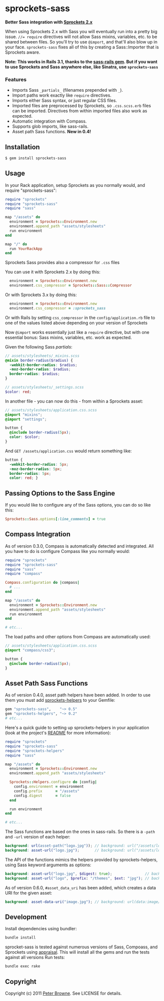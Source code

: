 sprockets-sass
==============

**Better Sass integration with [Sprockets 2.x](http://github.com/sstephenson/sprockets)**

When using Sprockets 2.x with Sass you will eventually run into a pretty big issue. `//= require` directives will not allow Sass mixins, variables, etc. to be shared between files. So you'll try to use `@import`, and that'll also blow up in your face. `sprockets-sass` fixes all of this by creating a Sass::Importer that is Sprockets aware.

**Note: This works in Rails 3.1, thanks to the [sass-rails gem](http://github.com/rails/sass-rails). But if you want to use Sprockets and Sass anywhere else, like Sinatra, use `sprockets-sass`**

### Features

* Imports Sass ```_partials_``` (filenames prepended with ```_```).
* Import paths work exactly like `require` directives.
* Imports either Sass syntax, or just regular CSS files.
* Imported files are preprocessed by Sprockets, so `.css.scss.erb` files can be imported.
  Directives from within imported files also work as expected.
* Automatic integration with Compass.
* Supports glob imports, like sass-rails.
* Asset path Sass functions. **New in 0.4!**


Installation
------------

``` bash
$ gem install sprockets-sass
```


Usage
-----

In your Rack application, setup Sprockets as you normally would, and require "sprockets-sass":

``` ruby
require "sprockets"
require "sprockets-sass"
require "sass"

map "/assets" do
  environment = Sprockets::Environment.new
  environment.append_path "assets/stylesheets"
  run environment
end

map "/" do
  run YourRackApp
end
```

Sprockets Sass provides also a compressor for ```.css``` files

You can use it with Sprockets 2.x by doing this:

```ruby
  environment = Sprockets::Environment.new
  environment.css_compressor = Sprockets::Sass::Compressor
```

Or with Sprockets 3.x by doing this:

```ruby
  environment = Sprockets::Environment.new
  environment.css_compressor = :sprockets_sass
```

Or with Rails by setting ```css_compressor``` in the ```config/application.rb``` file to one of the values listed above depending on your version of Sprockets

Now `@import` works essentially just like a `require` directive, but with one essential bonus:
Sass mixins, variables, etc. work as expected.

Given the following Sass _partials_:

``` scss
// assets/stylesheets/_mixins.scss
@mixin border-radius($radius) {
  -webkit-border-radius: $radius;
  -moz-border-radius: $radius;
  border-radius: $radius;
}
```

``` scss
// assets/stylesheets/_settings.scss
$color: red;
```

In another file - you can now do this - from within a Sprockets asset:

``` scss
// assets/stylesheets/application.css.scss
@import "mixins";
@import "settings";

button {
  @include border-radius(5px);
  color: $color;
}
```

And `GET /assets/application.css` would return something like:

``` css
button {
  -webkit-border-radius: 5px;
  -moz-border-radius: 5px;
  border-radius: 5px;
  color: red; }
```

Passing Options to the Sass Engine
----------------------------------

If you would like to configure any of the Sass options, you can do so like this:

```ruby
Sprockets::Sass.options[:line_comments] = true
```

Compass Integration
-------------------

As of version 0.3.0, Compass is automatically detected and integrated. All you have to do
is configure Compass like you normally would:

``` ruby
require "sprockets"
require "sprockets-sass"
require "sass"
require "compass"

Compass.configuration do |compass|
  # ...
end

map "/assets" do
  environment = Sprockets::Environment.new
  environment.append_path "assets/stylesheets"
  run environment
end

# etc...
```

The load paths and other options from Compass are automatically used:

``` scss
// assets/stylesheets/application.css.scss
@import "compass/css3";

button {
  @include border-radius(5px);
}
```


Asset Path Sass Functions
-------------------------

As of version 0.4.0, asset path helpers have been added. In order to use them you must add [sprockets-helpers](https://github.com/petebrowne/sprockets-helpers) to your Gemfile:

``` ruby
gem "sprockets-sass",    "~> 0.5"
gem "sprockets-helpers", "~> 0.2"
# etc...
```

Here's a quick guide to setting up sprockets-helpers in your application (look at the project's [README](https://github.com/petebrowne/sprockets-helpers/blob/master/README.md) for more information):

``` ruby
require "sprockets"
require "sprockets-sass"
require "sprockets-helpers"
require "sass"

map "/assets" do
  environment = Sprockets::Environment.new
  environment.append_path "assets/stylesheets"

  Sprockets::Helpers.configure do |config|
    config.environment = environment
    config.prefix      = "/assets"
    config.digest      = false
  end

  run environment
end

# etc...
```

The Sass functions are based on the ones in sass-rails. So there is a `-path` and `-url` version of each helper:

``` scss
background: url(asset-path("logo.jpg")); // background: url("/assets/logo.jpg");
background: asset-url("logo.jpg");       // background: url("/assets/logo.jpg");
```

The API of the functions mimics the helpers provided by sprockets-helpers, using Sass keyword arguments as options:

``` scss
background: asset-url("logo.jpg", $digest: true);               // background: url("/assets/logo-27a8f1f96afd8d4c67a59eb9447f45bd.jpg");
background: asset-url("logo", $prefix: "/themes", $ext: "jpg"); // background: url("/themes/logo.jpg");
```

As of version 0.6.0, `#asset_data_uri` has been added, which creates a data URI for the given asset:

``` scss
background: asset-data-uri("image.jpg"); // background: url(data:image/jpeg;base64,...);
```


Development
-----------

Install dependencies using bundler:

``` bash
bundle install
```

sprocket-sass is tested against numerous versions of Sass, Compoass, and Sprockets using [appraisal](https://github.com/thoughtbot/appraisal).
This will install all the gems and run the tests against all versions
Run tests:

``` bash
bundle exec rake
```

Copyright
---------

Copyright (c) 2011 [Peter Browne](http://petebrowne.com). See LICENSE for details.
